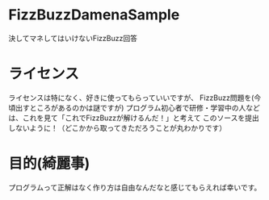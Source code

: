 # FizzBuzzDamenaSample
 決してマネしてはいけないFizzBuzz回答

# ライセンス
 ライセンスは特になく、好きに使ってもらっていいですが、
 FizzBuzz問題を(今頃出すところがあるのかは謎ですが)
 プログラム初心者で研修・学習中の人などは、これを見て「これでFizzBuzzが解けるんだ！」と考えて
 このソースを提出しないように！（どこかから取ってきただろうことが丸わかりです）

# 目的(綺麗事)
 プログラムって正解はなく作り方は自由なんだなと感じてもらえれば幸いです。
